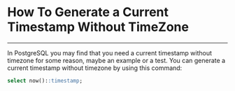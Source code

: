 # How To Generate a Current Timestamp Without TimeZone

---

In PostgreSQL you may find that you need a current timestamp without timezone for some reason, maybe an example or a test. You can generate a current timestamp without timezone by using this command:

```sql
select now()::timestamp;


```

<!-- [link]() -->
